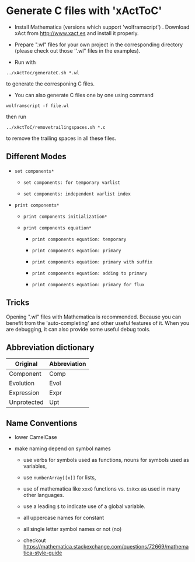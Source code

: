 # Generate C files with 'xActToC'

* Install Mathematica (versions which support 'wolframscript') . Download xAct from http://www.xact.es and install it properly.

* Prepare ".wl" files for your own project in the corresponding directory (please check out those ''.wl" files in the examples).

* Run with

```shell
../xActToc/generateC.sh *.wl
```
to generate the corresponing C files.

* You can also generate C files one by one using command

```shell
wolframscript -f file.wl
```

then run

```shell
../xActToC/removetrailingspaces.sh *.c
```

to remove the trailing spaces in all these files.

## Different Modes

* `set components*`

    * `set components: for temporary varlist`

    * `set components: independent varlist index`

* `print components*`

    * `print components initialization*`

    * `print components equation*`

        * `print components equation: temporary`

        * `print components equation: primary`

        * `print components equation: primary with suffix`

        * `print components equation: adding to primary`

        * `print components equation: primary for flux`

## Tricks

Opening ".wl" files with Mathematica is recommended. Because you can benefit from the 'auto-completing' and other useful features of it. When you are debugging, it can also provide some useful debug tools.


## Abbreviation dictionary

| Original    | Abbreviation |
| ----------- | ------------ |
| Component   | Comp         |
| Evolution   | Evol         |
| Expression  | Expr         |
| Unprotected | Upt          |


## Name Conventions

* lower CamelCase

* make naming depend on symbol names

    * use verbs for symbols used as functions, nouns for symbols used as variables,

    * use `numberArray[[x]]` for lists,

    * use of mathematica like `xxxQ` functions vs. `isXxx` as used in many other languages.

    * use a leading `$` to indicate use of a global variable.

    * all uppercase names for constant

    * all single letter symbol names or not (no)

    * checkout https://mathematica.stackexchange.com/questions/72669/mathematica-style-guide
